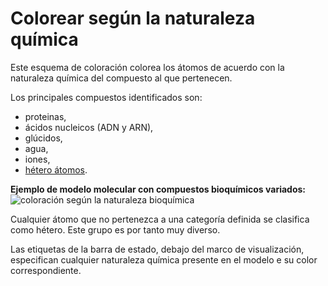 # Colorear según la naturaleza química
Este esquema de coloración colorea los átomos de acuerdo con la naturaleza química del compuesto al que pertenecen.

Los principales compuestos identificados son:
* proteinas,
* ácidos nucleicos (ADN y ARN),
* glúcidos,
* agua,
* iones,
* [hétero átomos](lexicon-hetero).  

**Ejemplo de modelo molecular con compuestos bioquímicos variados:**  
![coloración según la naturaleza bioquímica](static/img/colonat.png)   

Cualquier átomo que no pertenezca a una categoría definida se clasifica como hétero. Este grupo es por tanto muy diverso.  

Las etiquetas de la barra de estado, debajo del marco de visualización, especifican cualquier naturaleza química presente en el modelo e su color correspondiente.
